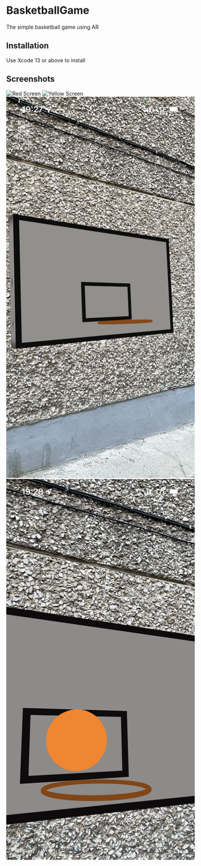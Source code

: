 # BasketballGame

The simple basketball game using AR

## Installation

Use Xcode 13 or above to install

## Screenshots
![Red Screen](https://github.com/slemeshaev/BasketballGame/blob/main/BasketballGame/Screenshots/Screenshot_01.png)
![Yellow Screen](https://github.com/slemeshaev/BasketballGame/blob/main/BasketballGame/Screenshots/Screenshot_02.png)
![Green Screen](https://github.com/slemeshaev/BasketballGame/blob/main/BasketballGame/Screenshots/Screenshot_03.png)
![Green Screen](https://github.com/slemeshaev/BasketballGame/blob/main/BasketballGame/Screenshots/Screenshot_04.png)
